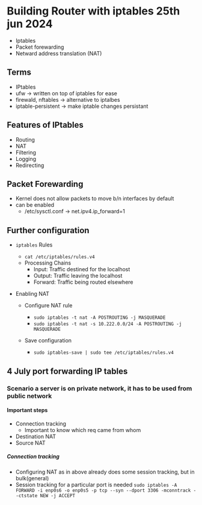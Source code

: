 # Building Router with iptables 25th jun 2024
* Iptables
* Packet forewarding
* Netward address translation (NAT)
 
## Terms
*  IPtables
*  ufw -> written on top of iptables for ease
*  firewald, nftables -> alternative to iptalbes
*  iptable-persistent -> make iptable changes persistant

## Features of IPtables
* Routing
* NAT
* Filtering
* Logging
* Redirecting

## Packet Forewarding
* Kernel does not allow packets to move b/n interfaces by default
* can be enabled
    * /etc/sysctl.conf -> net.ipv4.ip_forward=1

## Further configuration
- `iptables` Rules
  - `cat /etc/iptables/rules.v4`
  - Processing Chains
    - Input: Traffic destined for the localhost
    - Output: Traffic leaving the localhost
    - Forward: Traffic being routed elsewhere

- Enabling NAT
  - Configure NAT rule
    - `sudo iptables -t nat -A POSTROUTING -j MASQUERADE`
    - `sudo iptables -t nat -s 10.222.0.0/24 -A POSTROUTING -j MASQUERADE`
  
  - Save configuration
    - `sudo iptables-save | sudo tee /etc/iptables/rules.v4`

##  4 July port forwarding IP tables
### Scenario a server is on private network, it has to be used from public network
#### Important steps
- Connection tracking
  -  Important to know which req came from whom
- Destination NAT
- Source NAT

##### Connection tracking
* Configuring NAT as in above already does some session tracking, but in bulk(general)
* Session tracking for a particular port is needed
` sudo iptables -A FORWARD -i enp0s6 -o enp0s5 -p tcp --syn --dport 3306 -mconntrack --ctstate NEW -j ACCEPT `
